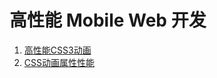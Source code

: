 高性能 Mobile Web 开发
====

1. [高性能CSS3动画](./high-performance-css3-animation.md)
2. [CSS动画属性性能](./css-property-animation-performance.md)

